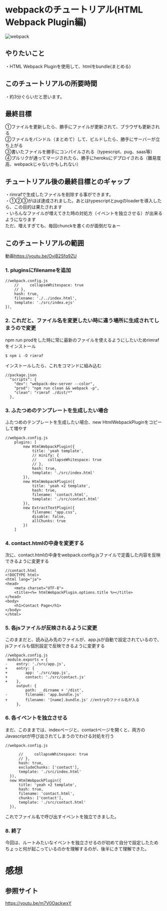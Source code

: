 # webpackのチュートリアル(HTML Webpack Plugin編)
![webpack](https://webpack.js.org/cd0bb358c45b584743d8ce4991777c42.svg "webpack")

## やりたいこと
・HTML Webpack Pluginを使用して、htmlをbundle(まとめる)

## このチュートリアルの所要時間
・約3分ぐらいだと思います。

## 最終目標
①ファイルを更新したら、勝手にファイルが更新されて、ブラウザも更新される  
②ファイルをバンドル（まとめて）して、ビルドしたら、勝手にサーバーが立ち上がる  
③書いたファイルを勝手にコンパイルされる（typescript、pug、saas等）  
④プルリクが通ってマージされたら、勝手にherokuにデプロイされる（難易度高、webpackじゃないかもしれない）  

## チュートリアル後の最終目標とのギャップ
・rimrafで生成したファイルを削除する事ができます。  
・①②③がほぼ達成されました。あとはtypescriptとpugのloaderを導入したら、この目的は果たされます  
・いろんなファイルが増えてきた時の対処方（イベントを独立させる）が出来るようになります  
ただ、増えすぎても、毎回chunckを書くのが面倒だなぁー


## このチュートリアルの範囲

動画<https://youtu.be/OvjB2Sfq9ZU>  


### 1. pluginsにfilenameを追加

~~~
//webpack.config.js
    //     collapseWhitespace: true
    // },
    hash: true,
    filename: './../index.html',
    template: './src/index.ejs'
}),
~~~


### 2. これだと、ファイル名を変更したい時に違う場所に生成されてしまうので変更

npm run prodをした時に常に最新のファイルを使えるようにしたいためrimrafをインストール
~~~
$ npm i -D rimraf
~~~  

インストールしたら、これをコマンドに組み込む
~~~
//package.json
  "scripts": {
    "dev": "webpack-dev-server --color",
    "prod": "npm run clean && webpack -p",
    "clean": "rimraf ./dist/*"
  },
~~~

### 3. ふたつめのテンプレートを生成したい場合

ふたつめのテンプレートを生成したい場合、new HtmlWebpackPluginをコピーして増やす  

~~~
//webpack.config.js
    plugins: [
        new HtmlWebpackPlugin({
            title: 'yeah template',
            // minify: {
            //     collapseWhitespace: true
            // },
            hash: true,
            template: './src/index.html'
        }),
        new HtmlWebpackPlugin({
            title: 'yeah ×2 template',
            hash: true,
            filename: 'contact.html',
            template: './src/contact.html'
        }),
        new ExtractTextPlugin({
            filename: "app.css",
            disable: false,
            allChunks: true
        })
    ]
~~~

### 4. contact.htmlの中身を変更する

次に、contact.htmlの中身をwebpack.config.jsファイルで定義した内容を反映できるように変更する

~~~
//contact.html
<!DOCTYPE html>
<html lang="ja">
<head>
    <meta charset="UTF-8">
    <title><%= htmlWebpackPlugin.options.title %></title>
</head>
<body>
    <h1>Contact Page</h1>
</body>
</html>
~~~

### 5. 各jsファイルが反映されるように変更
このままだと、読み込み先のファイルが、app.jsが自動で設定されているので、jsファイルも個別設定で反映できるように変更する  

~~~
//webpack.config.js
 module.exports = {
-    entry: './src/app.js',
+    entry: {
+        app: './src/app.js',
+        contact: './src/contact.js'
+    },
     output: {
         path: __dirname + '/dist',
-        filename: 'app.bundle.js'
+        filename: '[name].bundle.js' //entryのファイル名が入る
     },
~~~

### 6. 各イベントを独立させる

まだ、このままでは、indexページと、contactページを開くと、両方のJavascriptが呼び出されてしまうのでわける対処を行う

~~~
//webpack.config.js

      //     collapseWhitespace: true
      // },
      hash: true,
      excludeChunks: ['contact'],
      template: './src/index.html'
  }),
  new HtmlWebpackPlugin({
      title: 'yeah ×2 template',
      hash: true,
      filename: 'contact.html',
      chunks: ['contact'],
      template: './src/contact.html'
  }),
~~~

これでファイル名で呼び出すイベントを独立できました。

### 8. 終了
今回は、ルートみたいなイベントを独立させるのが初めて自分で設定したため
ちょっと何が起こっているのかを理解するのが、後半にきて理解できた。  

# 感想


## 参照サイト
<https://youtu.be/m7V0OackwxY>
